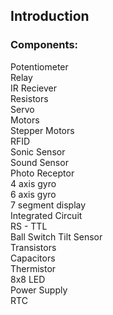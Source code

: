 ## Introduction

### Components:
Potentiometer  <br/>
Relay <br/>
IR Reciever <br/>
Resistors <br/>
Servo <br/>
Motors <br/>
Stepper Motors <br/>
RFID <br/>
Sonic Sensor <br/>
Sound Sensor <br/>
Photo Receptor <br/>
4 axis gyro <br/>
6 axis gyro <br/>
7 segment display <br/>
Integrated Circuit <br/>
RS - TTL <br/>
Ball Switch Tilt Sensor <br/>
Transistors <br/>
Capacitors <br/>
Thermistor <br/>
8x8 LED <br/>
Power Supply <br/>
RTC <br/>

